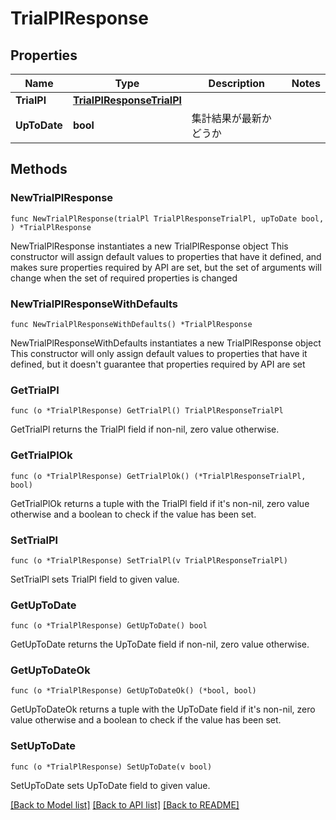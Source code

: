 # TrialPlResponse

## Properties

Name | Type | Description | Notes
------------ | ------------- | ------------- | -------------
**TrialPl** | [**TrialPlResponseTrialPl**](TrialPlResponseTrialPl.md) |  | 
**UpToDate** | **bool** | 集計結果が最新かどうか | 

## Methods

### NewTrialPlResponse

`func NewTrialPlResponse(trialPl TrialPlResponseTrialPl, upToDate bool, ) *TrialPlResponse`

NewTrialPlResponse instantiates a new TrialPlResponse object
This constructor will assign default values to properties that have it defined,
and makes sure properties required by API are set, but the set of arguments
will change when the set of required properties is changed

### NewTrialPlResponseWithDefaults

`func NewTrialPlResponseWithDefaults() *TrialPlResponse`

NewTrialPlResponseWithDefaults instantiates a new TrialPlResponse object
This constructor will only assign default values to properties that have it defined,
but it doesn't guarantee that properties required by API are set

### GetTrialPl

`func (o *TrialPlResponse) GetTrialPl() TrialPlResponseTrialPl`

GetTrialPl returns the TrialPl field if non-nil, zero value otherwise.

### GetTrialPlOk

`func (o *TrialPlResponse) GetTrialPlOk() (*TrialPlResponseTrialPl, bool)`

GetTrialPlOk returns a tuple with the TrialPl field if it's non-nil, zero value otherwise
and a boolean to check if the value has been set.

### SetTrialPl

`func (o *TrialPlResponse) SetTrialPl(v TrialPlResponseTrialPl)`

SetTrialPl sets TrialPl field to given value.


### GetUpToDate

`func (o *TrialPlResponse) GetUpToDate() bool`

GetUpToDate returns the UpToDate field if non-nil, zero value otherwise.

### GetUpToDateOk

`func (o *TrialPlResponse) GetUpToDateOk() (*bool, bool)`

GetUpToDateOk returns a tuple with the UpToDate field if it's non-nil, zero value otherwise
and a boolean to check if the value has been set.

### SetUpToDate

`func (o *TrialPlResponse) SetUpToDate(v bool)`

SetUpToDate sets UpToDate field to given value.



[[Back to Model list]](../README.md#documentation-for-models) [[Back to API list]](../README.md#documentation-for-api-endpoints) [[Back to README]](../README.md)


